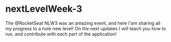 # nextLevelWeek-3
The @RocketSeat NLW3 was an amazing event, and here I'am sharing all my progress to a hole new level!
On the next updates I will teach you how to run, and contribute with each part of the application!
